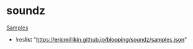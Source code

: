 # soundz

[Samples](samples.json)

+ !reslist "https://ericmillikin.github.io/blooping/soundz/samples.json"
